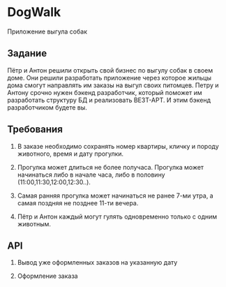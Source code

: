 # DogWalk
Приложение выгула собак

## Задание
Пётр и Антон решили открыть свой бизнес по выгулу собак в
своем доме. Они решили разработать приложение через которое
жильцы дома смогут направлять им заказы на выгул своих
питомцев. Петру и Антону срочно нужен бэкенд разработчик,
который поможет им разработать структуру БД и реализовать
ВЕЗТ-АРТ. И этим бэкенд разработчиком будете вы.

## Требования
1. В заказе необходимо сохранять номер квартиры, кличку и
породу животного, время и дату прогулки.

2. Прогулка может длиться не более получаса. Прогулка может
начинаться либо в начале часа, либо в половину
(11:00,11:30,12:00,12:30..).

3. Самая ранняя прогулка может начинаться не ранее 7-ми
утра, а самая поздняя не позднее 11-ти вечера.

4. Пётр и Антон каждый могут гулять одновременно только с
одним животным.

## API

1. Вывод уже оформленных заказов на указанную дату

2. Оформление заказа